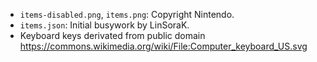 - `items-disabled.png`, `items.png`: Copyright Nintendo.
- `items.json`: Initial busywork by LinSoraK.
- Keyboard keys derivated from public domain https://commons.wikimedia.org/wiki/File:Computer_keyboard_US.svg
